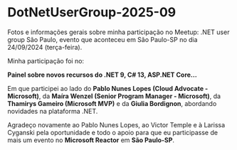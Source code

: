 # DotNetUserGroup-2025-09
Fotos e informações gerais sobre minha participação no Meetup: .NET user group São Paulo, evento que aconteceu em São Paulo-SP no dia 24/09/2024 (terça-feira).


Minha participação foi no:

**Painel sobre novos recursos do .NET 9, C# 13, ASP.NET Core...**

Em que participei ao lado do **Pablo Nunes Lopes (Cloud Advocate - Microsoft)**, da **Maíra Wenzel (Senior Program Manager - Microsoft)**, da **Thamirys Gameiro (Microsoft MVP)** e da **Giulia Bordignon**, abordando novidades na plataforma .NET.

Agradeço novamente ao Pablo Nunes Lopes, ao Victor Temple e à Larissa Cyganski pela oportunidade e todo o apoio para que eu participasse de mais um evento no **Microsoft Reactor** em **São Paulo-SP**.